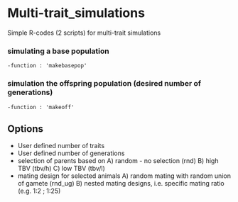 # Multi-trait_simulations

Simple R-codes (2 scripts) for multi-trait simulations

### simulating a base population
    -function : 'makebasepop'

### simulation the offspring population (desired number of generations)
    -function : 'makeoff'

## Options
- User defined number of traits 
- User defined number of generations
- selection of parents based on 
    A) random - no selection (rnd)
    B) high TBV (tbv/h)
    C) low TBV (tbv/l)
- mating design for selected animals
    A) random mating with random union of gamete (rnd_ug)
    B) nested mating designs, i.e. specific mating ratio (e.g. 1:2 ; 1:25)

